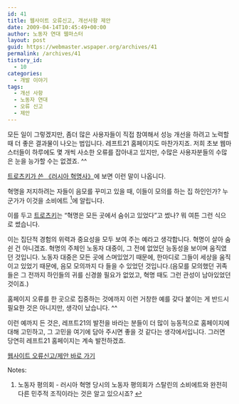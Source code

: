 ```yaml
---
id: 41
title: 웹사이트 오류신고, 개선사항 제안
date: 2009-04-14T10:45:49+00:00
author: 노동자 연대 웹마스터
layout: post
guid: https://webmaster.wspaper.org/archives/41
permalink: /archives/41
tistory_id:
  - 10
categories:
  - 개발 이야기
tags:
  - 개선 사항
  - 노동자 연대
  - 오류 신고
  - 제안
---
```


모든 일이 그렇겠지만, 좀더 많은 사용자들이 직접 참여해서 성능 개선을 하려고 노력할 때 더 좋은 결과물이 나오는 법입니다. 레프트21 홈페이지도 마찬가지죠. 저희 초보 웹마스터들이 하루에도 몇 개씩 사소한 오류를 잡아내고 있지만, 수많은 사용자분들의 수많은 눈을 능가할 수는 없겠죠. ^^

<a title="《러시아 혁명사》 서평" href="http://wspaper.org/article/1504" target="_blank">트로츠키가 쓴 《러시아 혁명사》</a>에 보면 이런 말이 나옵니다.

혁명을 저지하려는 자들이 음모를 꾸미고 있을 때, 이들이 모의를 하는 집 하인인가? 누군가가 이것을 소비에트 [<sup>1</sup>](#note-41-1 "노동자 평의회 - 러시아 혁명 당시의 노동자 평의회가 스탈린의 소비에트와 완전히 다른 민주적 조직이라는 것은 알고 있으시죠?")에 알립니다.

이를 두고 <a title="최일붕, 트로츠키는 누구였는가?, 2002-06-01" href="http://wspaper.org/article/414" target="_blank">트로츠키</a>는 “혁명은 모든 곳에서 숨쉬고 있었다”고 썼나? 뭐 여튼 그런 식으로 썼습니다.

이는 집단적 경험의 위력과 중요성을 모두 보여 주는 예라고 생각합니다. 혁명이 살아 숨쉰 건 아니겠죠. 혁명의 주체인 노동자 대중이, 그 전에 없었던 능동성을 보이며 움직였던 것입니다. 노동자 대중은 모든 곳에 스며있었기 때문에, 한마디로 그들이 세상을 움직이고 있었기 때문에, 음모 모의까지 다 들을 수 있었던 것입니다.(음모를 모의했던 귀족들은 그 전까지 하인들의 귀를 신경쓸 필요가 없었고, 혁명 때도 그런 관성이 남아있었던 것이죠.)

홈페이지 오류를 한 곳으로 집중하는 것에까지 이런 거창한 예를 갖다 붙이는 게 반드시 필요한 것은 아니지만, 생각이 났습니다. ^^

이런 예까지 든 것은, 레프트21의 발전을 바라는 분들이 더 많이 능동적으로 홈페이지에 대해 고민하고, 그 고민을 여기에 담아 주시면 좋을 것 같다는 생각에서입니다. 그러면 당연히 레프트21 홈페이지는 계속 발전하겠죠.

[웹사이트 오류신고/제안 바로 가기](https://wspaper.org/send/about-website)

<div class="simple-footnotes">
  <p class="notes">
    Notes:
  </p>
  
  <ol>
    <li id="note-41-1">
      노동자 평의회 - 러시아 혁명 당시의 노동자 평의회가 스탈린의 소비에트와 완전히 다른 민주적 조직이라는 것은 알고 있으시죠? <a href="#return-note-41-1">&#8617;</a>
    </li>
  </ol>
</div>
